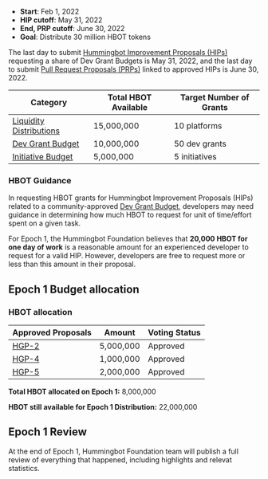 - **Start**: Feb 1, 2022
- **HIP cutoff**: May 31, 2022
- **End, PRP cutoff**: June 30, 2022
- **Goal**: Distribute 30 million HBOT tokens

The last day to submit [Hummingbot Improvement Proposals (HIPs)](/governance/proposals/hip/) requesting a share of Dev Grant Budgets is May 31, 2022, and the last day to submit [Pull Request Proposals (PRPs)](/governance/proposals/prp/) linked to approved HIPs is June 30, 2022.

| Category                                                                      | Total HBOT Available      | Target Number of Grants |
| ------------------------------------------------------------------------------| ------------------------- | ----------------------- |
| [Liquidity Distributions](/governance/proposals/hgp/#liquidity-distributions-ld) | 15,000,000                | 10 platforms             |
| [Dev Grant Budget](/governance/proposals/hgp/#dev-grant-budget-dg)               | 10,000,000                | 50 dev grants           |
| [Initiative Budget](/governance/proposals/hgp/#initiative-budget-ib)     | 5,000,000                 | 5 initiatives           |

### HBOT Guidance

In requesting HBOT grants for Hummingbot Improvement Proposals (HIPs) related to a community-approved [Dev Grant Budget](/governance/proposals/hgp/#dev-grant-budget-dg), developers may need guidance in determining how much HBOT to request for unit of time/effort spent on a given task.

For Epoch 1, the Hummingbot Foundation believes that **20,000 HBOT for one day of work** is a reasonable amount for an experienced developer to request for a valid HIP. However, developers are free to request more or less than this amount in their proposal.

## Epoch 1 Budget allocation

### HBOT allocation
|Approved Proposals                                  |   Amount       |Voting Status      |
|----------------------------------------------------|----------------|-------------------|
|[HGP-2](https://snapshot.org/#/hbot.eth/proposal/0x3971d8250ba82cd631141949dbfc77f2df11e99547b265074cab3155c8c36ad0)| 5,000,000 | Approved |
|[HGP-4](https://snapshot.org/#/hbot.eth/proposal/0xd0c5b54badfd631d7433da0f76795a9dc0d82fc66596d547cda2f3537f903e3f)| 1,000,000 | Approved |
|[HGP-5](https://snapshot.org/#/hbot.eth/proposal/0xc2b0005a70183758d9bec46a0b532ddebb3e903738e4ba17302c5dd66ec874a0)| 2,000,000 | Approved |


**Total HBOT allocated on Epoch 1:** 8,000,000

**HBOT still available for Epoch 1 Distribution:** 22,000,000

## Epoch 1 Review

At the end of Epoch 1, Hummingbot Foundation team will publish a full review of everything that happened, including highlights and relevat statistics.
